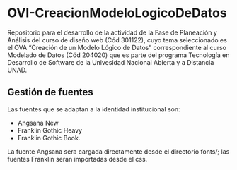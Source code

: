 # OVI-CreacionModeloLogicoDeDatos

Repositorio para el desarrollo de la actividad de la Fase de Planeación y Análisis del curso de diseño web (Cód 301122), cuyo tema seleccionado es el OVA “Creación de un Modelo Lógico de Datos” correspondiente al curso Modelado de Datos (Cód 204020) que es parte del programa Tecnología en Desarrollo de Software de la Univesidad Nacional Abierta y a Distancia UNAD.

## Gestión de fuentes

Las fuentes que se adaptan a la identidad institucional son:

* Angsana New
* Franklin Gothic Heavy
* Franklin Gothic Book.

La fuente Angsana sera cargada directamente desde el directorio fonts/; las fuentes Franklin seran importadas desde el css.